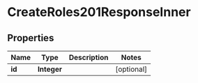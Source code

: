 

# CreateRoles201ResponseInner


## Properties

| Name | Type | Description | Notes |
|------------ | ------------- | ------------- | -------------|
|**id** | **Integer** |  |  [optional] |



